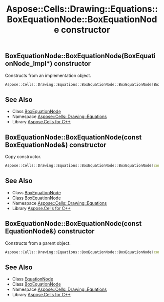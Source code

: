 ﻿---
title: Aspose::Cells::Drawing::Equations::BoxEquationNode::BoxEquationNode constructor
linktitle: BoxEquationNode
second_title: Aspose.Cells for C++ API Reference
description: 'Aspose::Cells::Drawing::Equations::BoxEquationNode::BoxEquationNode constructor. Constructs from an implementation object in C++.'
type: docs
weight: 100
url: /cpp/aspose.cells.drawing.equations/boxequationnode/boxequationnode/
---
## BoxEquationNode::BoxEquationNode(BoxEquationNode_Impl*) constructor


Constructs from an implementation object.

```cpp
Aspose::Cells::Drawing::Equations::BoxEquationNode::BoxEquationNode(BoxEquationNode_Impl *impl)
```

## See Also

* Class [BoxEquationNode](../)
* Namespace [Aspose::Cells::Drawing::Equations](../../)
* Library [Aspose.Cells for C++](../../../)
## BoxEquationNode::BoxEquationNode(const BoxEquationNode\&) constructor


Copy constructor.

```cpp
Aspose::Cells::Drawing::Equations::BoxEquationNode::BoxEquationNode(const BoxEquationNode &src)
```

## See Also

* Class [BoxEquationNode](../)
* Class [BoxEquationNode](../)
* Namespace [Aspose::Cells::Drawing::Equations](../../)
* Library [Aspose.Cells for C++](../../../)
## BoxEquationNode::BoxEquationNode(const EquationNode\&) constructor


Constructs from a parent object.

```cpp
Aspose::Cells::Drawing::Equations::BoxEquationNode::BoxEquationNode(const EquationNode &src)
```

## See Also

* Class [EquationNode](../../equationnode/)
* Class [BoxEquationNode](../)
* Namespace [Aspose::Cells::Drawing::Equations](../../)
* Library [Aspose.Cells for C++](../../../)
